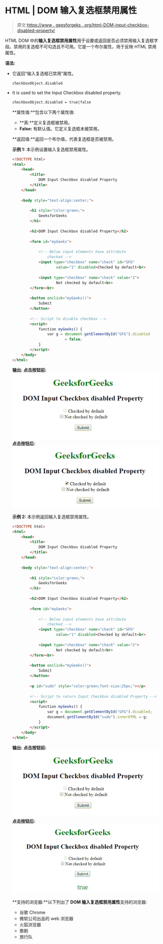 # HTML | DOM 输入复选框禁用属性

> 原文:[https://www . geesforgeks . org/html-DOM-input-checkbox-disabled-property/](https://www.geeksforgeeks.org/html-dom-input-checkbox-disabled-property/)

HTML DOM 中的**输入复选框禁用属性**用于设置或返回是否必须禁用输入复选框字段。禁用的复选框不可勾选且不可用。它是一个布尔属性，用于反映 HTML 禁用属性。

**语法:**

*   它返回“输入复选框已禁用”属性。

    ```html
    checkboxObject.disabled
    ```

*   It is used to set the Input Checkbox disabled property.

    ```html
    checkboxObject.disabled = true|false
    ```

    **属性值:**包含以下两个属性值:

    *   **真:**定义复选框被禁用。
    *   **False:** 有默认值。它定义复选框未被禁用。

    **返回值:**返回一个布尔值，代表复选框是否被禁用。

    **示例 1:** 本示例设置输入复选框禁用属性。

    ```html
    <!DOCTYPE html> 
    <html> 
        <head> 
            <title>
                DOM Input Checkbox disabled Property
            </title> 
        </head> 

        <body style="text-align:center;"> 

            <h1 style="color:green;">
                GeeksforGeeks
            </h1> 

            <h2>DOM Input Checkbox disabled Property</h2>

            <form id="myGeeks"> 

                <!-- Below input elements have attribute
                    checked -->
                <input type="checkbox" name="check" id="GFG"
                        value="1" disabled>Checked by default<br>

                <input type="checkbox" name="check" value="2">
                        Not checked by default<br> 
            </form><br>

            <button onclick="myGeeks()">
                Submit
            </button>

            <!-- Script to disable checkbox -->
            <script>
                function myGeeks() {
                    var g = document.getElementById("GFG").disabled
                            = false;
                }
            </script>
        </body> 
    </html>                                
    ```

    **输出:**
    **点击按钮前:**
    ![](img/e108a6b13202e845640bca3addc9c8b2.png)
    **点击按钮后:**
    ![](img/91da5ad4921b2f05f9320099279c4ed8.png)

    **示例 2:** 本示例返回输入复选框禁用属性。

    ```html
    <!DOCTYPE html> 
    <html> 
        <head> 
            <title>
                DOM Input Checkbox disabled Property
            </title> 
        </head> 

        <body style="text-align:center;"> 

            <h1 style="color:green;">
                GeeksforGeeks
            </h1> 

            <h2>DOM Input Checkbox disabled Property</h2> 

            <form id="myGeeks">

                <!-- Below input elements have attribute
                    checked -->
                <input type="checkbox" name="check" id="GFG" 
                        value="1" disabled>Checked by default<br> 

                <input type="checkbox" name="check" value="2">
                        Not checked by default<br> 
            </form><br>

            <button onclick="myGeeks()">
                Submit
            </button>

            <p id="sudo" style="color:green;font-size:25px;"></p>

            <!-- Script to return Input Checkbox disabled Property -->
            <script>
                function myGeeks() {
                    var g = document.getElementById("GFG").disabled;
                    document.getElementById("sudo").innerHTML = g;
                }
            </script>
        </body> 
    </html>                              
    ```

    **输出:**
    **点击按钮前:**
    ![](img/e108a6b13202e845640bca3addc9c8b2.png)
    **点击按钮后:**
    ![](img/073d7baf0941eebe8592d451a268d8a4.png)

    **支持的浏览器:**以下列出了 **DOM 输入复选框禁用属性**支持的浏览器:

    *   谷歌 Chrome
    *   微软公司出品的 web 浏览器
    *   火狐浏览器
    *   歌剧
    *   旅行队